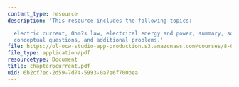 ```yaml
---
content_type: resource
description: 'This resource includes the following topics:

  electric current, Ohm?s law, electrical energy and power, summary, solved problems,
  conceptual questions, and additional problems.'
file: https://ol-ocw-studio-app-production.s3.amazonaws.com/courses/8-02t-electricity-and-magnetism-spring-2005/6b2cf7ec2d597d7459930a7e6f700bea_chapter6current.pdf
file_type: application/pdf
resourcetype: Document
title: chapter6current.pdf
uid: 6b2cf7ec-2d59-7d74-5993-0a7e6f700bea
---
```

